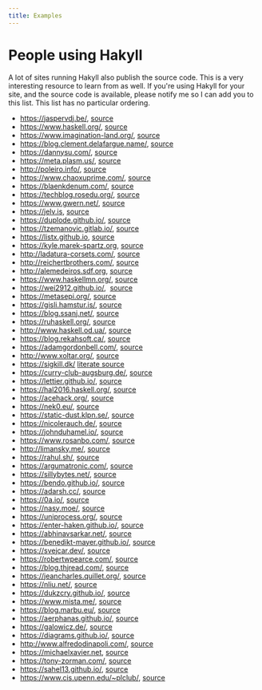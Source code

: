```yaml
---
title: Examples
---
```


# People using Hakyll

A lot of sites running Hakyll also publish the source code. This is a very
interesting resource to learn from as well. If you're using Hakyll for your
site, and the source code is available, please notify me so I can add you to
this list. This list has no particular ordering.

- <https://jaspervdj.be/>,
  [source](https://github.com/jaspervdj/jaspervdj)
- <https://www.haskell.org/>,
  [source](https://github.com/haskell-infra/www.haskell.org/)
- <https://www.imagination-land.org/>,
  [source](https://github.com/Keruspe/blog/)
- <https://blog.clement.delafargue.name/>,
  [source](https://github.com/divarvel/blog)
- <https://dannysu.com/>,
  [source](https://github.com/dannysu/hakyll-blog)
- <https://meta.plasm.us/>,
  [source](https://github.com/travisbrown/metaplasm)
- <http://poleiro.info/>,
  [source](https://github.com/arthuraa/poleiro)
- <https://www.chaoxuprime.com/>,
  [source](https://github.com/chaoxu/chaoxu.github.io/tree/develop)
- <https://blaenkdenum.com/>,
  [source](https://github.com/blaenk/blaenk.github.io)
- <https://techblog.rosedu.org/>,
  [source](https://github.com/rosedu/techblog)
- <https://www.gwern.net/>,
  [source](https://github.com/gwern/gwern.net)
- <https://jelv.is>,
  [source](https://github.com/TikhonJelvis/website)
- <https://duplode.github.io/>,
  [source](https://github.com/duplode/duplode.github.io/tree/sources)
- <https://tzemanovic.gitlab.io/>,
  [source](https://gitlab.com/tzemanovic/tzemanovic.gitlab.io)
- <https://listx.github.io>,
  [source](https://github.com/listx/listx_blog)
- <https://kyle.marek-spartz.org>,
  [source](https://github.com/zeckalpha/kyle.marek-spartz.org)
- <http://ladatura-corsets.com/>,
  [source](https://github.com/dsferruzza/datura-corsets)
- <http://reichertbrothers.com/>,
  [source](https://github.com/rbros/reichertbrothers.com)
- <http://alemedeiros.sdf.org>,
  [source](https://github.com/alemedeiros/homepage)
- <https://www.haskellmn.org/>,
  [source](https://github.com/HaskellMN/www.haskellmn.org)
- <https://wei2912.github.io/>,
  [source](https://github.com/wei2912/blog-src)
- <https://metasepi.org/>,
  [source](https://github.com/metasepi/metasepi-website)
- <https://gisli.hamstur.is/>,
  [source](https://github.com/gislik/gisli.hamstur.is)
- <https://blog.ssanj.net/>,
  [source](https://github.com/ssanj/babyloncandle)
- <https://ruhaskell.org/>,
  [source](https://github.com/ruHaskell/ruhaskell)
- <http://www.haskell.od.ua/>,
  [source](https://github.com/odhug/odhug.github.com)
- <https://blog.rekahsoft.ca/>,
  [source](https://git.rekahsoft.ca/rekahsoft/blog-rekahsoft-ca)
- <https://adamgordonbell.com/>,
  [source](https://github.com/adamgordonbell/agbell.github.io/tree/hakyll)
- <http://www.xoltar.org/>,
  [source](https://github.com/xoltar/xoltar.org)
- <https://sigkill.dk/>
  [literate source](http://sigkill.dk/programs/sigkill.html)
- <https://curry-club-augsburg.de/>,
  [source](https://github.com/curry-club-aux/curry-club-augsburg.de)
- <https://lettier.github.io/>,
  [source](https://github.com/lettier/lettier.github.io)
- <https://hal2016.haskell.org/>,
  [source](https://github.com/nomeata/hal2016-website/)
- <https://acehack.org/>,
  [source](https://github.com/sakshamsharma/acehack/)
- <https://nek0.eu/>,
  [source](https://gitea.nek0.eu/nek0/nek0.eu)
- <https://static-dust.klpn.se/>,
  [source](https://github.com/klpn/static-dust)
- <https://nicolerauch.de/>,
  [source](https://github.com/NicoleRauch/BusinessWebsite)
- <https://johnduhamel.io/>,
  [source](https://github.com/jjduhamel/blog)
- <https://www.rosanbo.com/>,
  [source](https://github.com/polo2ro/blog)
- <http://limansky.me/>,
  [source](https://github.com/limansky/limansky_me)
- <https://rahul.sh/>,
  [source](https://gitlab.com/rp/rp.gitlab.io)
- <https://argumatronic.com/>,
  [source](https://github.com/argumatronic/argumatronic)
- <https://sillybytes.net/>,
  [source](https://github.com/sillybytes/sillybytes)
- <https://bendo.github.io/>,
  [source](https://github.com/bendo/bendo.github.io/tree/dev)
- <https://adarsh.cc/>,
  [source](https://github.com/adarshp/adarsh.cc)
- <https://0a.io/>,
  [source](https://github.com/archywillhe/0a.io-v0)
- <https://nasy.moe/>,
  [source](https://github.com/nasyxx/NasyMoe)
- <https://uniprocess.org/>,
  [source](https://gitlab.com/uniprocess/uniprocess.org)
- <https://enter-haken.github.io/>,
  [source](https://github.com/enter-haken/blog)
- <https://abhinavsarkar.net/>,
  [source](https://github.com/abhin4v/abhin4v.github.io/tree/source)
- <https://benedikt-mayer.github.io/>,
  [source](https://github.com/benedikt-mayer/benedikt-mayer.github.io)
- <https://svejcar.dev/>,
  [source](https://github.com/vaclavsvejcar/svejcar-dev)
- <https://robertwpearce.com/>,
  [source](https://github.com/rpearce/robertwpearce.com)
- <https://blog.thjread.com/>,
  [source](https://github.com/thjread/thjread-blog)
- <https://jeancharles.quillet.org/>,
  [source](https://github.com/jecaro/jeancharles.quillet)
- <https://nliu.net/>,
  [source](https://github.com/dreamsmasher/site-haskell-source)
- <https://dukzcry.github.io/>,
  [source](https://github.com/dukzcry/dukzcry.github.io)
- <https://www.mista.me/>,
  [source](https://github.com/agustinmista/website)
- <https://blog.marbu.eu/>,
  [source](https://github.com/marbu/blog-marbu-eu)
- <https://aerphanas.github.io/>,
  [source](https://github.com/aerphanas/aerphanas.github.io)
- <https://galowicz.de/>,
  [source](https://github.com/tfc/tfc.github.io/tree/develop)
- <https://diagrams.github.io/>,
  [source](https://github.com/diagrams/diagrams-doc)
- <http://www.alfredodinapoli.com/>,
  [source](https://github.com/adinapoli/alfredodinapoli.com)
- <https://michaelxavier.net>,
  [source](https://github.com/michaelxavier/michaelxavier.net)
- <https://tony-zorman.com/>,
  [source](https://github.com/slotThe/slotThe.github.io)
- <https://sahel13.github.io/>,
  [source](https://github.com/Sahel13/Sahel13.github.io)
- <https://www.cis.upenn.edu/~plclub/>,
  [source](https://github.com/plclub/plclub-web)
